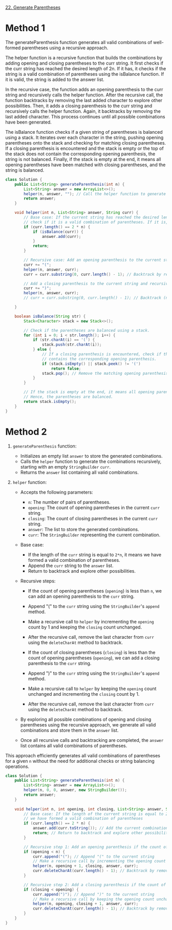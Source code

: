 [22. Generate Parentheses](https://leetcode.com/problems/generate-parentheses/description/)

# Method 1
The generateParenthesis function generates all valid combinations of well-formed parentheses using a recursive approach.

The helper function is a recursive function that builds the combinations by adding opening and closing parentheses to the curr string. It first checks if the curr string has reached the desired length of 2n. If it has, it checks if the string is a valid combination of parentheses using the isBalance function. If it is valid, the string is added to the answer list.

In the recursive case, the function adds an opening parenthesis to the curr string and recursively calls the helper function. After the recursive call, the function backtracks by removing the last added character to explore other possibilities. Then, it adds a closing parenthesis to the curr string and recursively calls the helper function. Again, it backtracks by removing the last added character. This process continues until all possible combinations have been generated.

The isBalance function checks if a given string of parentheses is balanced using a stack. It iterates over each character in the string, pushing opening parentheses onto the stack and checking for matching closing parentheses. If a closing parenthesis is encountered and the stack is empty or the top of the stack does not contain the corresponding opening parenthesis, the string is not balanced. Finally, if the stack is empty at the end, it means all opening parentheses have been matched with closing parentheses, and the string is balanced.
```java
class Solution {
    public List<String> generateParenthesis(int n) {
        List<String> answer = new ArrayList<>();
        helper(n, answer, ""); // Call the helper function to generate parenthesis
        return answer;
    }

    void helper(int n, List<String> answer, String curr) {
        // Base case: If the current string has reached the desired length (2n),
        // check if it is a valid combination of parentheses. If it is, add it to the answer list.
        if (curr.length() == 2 * n) {
            if (isBalance(curr)) {
                answer.add(curr);
            }
            return;
        }

        // Recursive case: Add an opening parenthesis to the current string and recursively call the helper function.
        curr += "(";
        helper(n, answer, curr);
        curr = curr.substring(0, curr.length() - 1); // Backtrack by removing the last added character.

        // Add a closing parenthesis to the current string and recursively call the helper function.
        curr += ")";
        helper(n, answer, curr);
        // curr = curr.substring(0, curr.length() - 1); // Backtrack (no need to remove the last character here).

    }

    boolean isBalance(String str) {
        Stack<Character> stack = new Stack<>();

        // Check if the parentheses are balanced using a stack.
        for (int i = 0; i < str.length(); i++) {
            if (str.charAt(i) == '(') {
                stack.push(str.charAt(i));
            } else {
                // If a closing parenthesis is encountered, check if the stack is empty or the top of the stack
                // contains the corresponding opening parenthesis.
                if (stack.isEmpty() || stack.peek() != '(')
                    return false;
                stack.pop(); // Remove the matching opening parenthesis from the stack.
            }
        }

        // If the stack is empty at the end, it means all opening parentheses have been matched with closing parentheses.
        // Hence, the parentheses are balanced.
        return stack.isEmpty();
    }
}
```


# Method 2

1. `generateParenthesis` function:
   - Initializes an empty list `answer` to store the generated combinations.
   - Calls the `helper` function to generate the combinations recursively, starting with an empty `StringBuilder` `curr`.
   - Returns the `answer` list containing all valid combinations.

2. `helper` function:
   - Accepts the following parameters:
     - `n`: The number of pairs of parentheses.
     - `opening`: The count of opening parentheses in the current `curr` string.
     - `closing`: The count of closing parentheses in the current `curr` string.
     - `answer`: The list to store the generated combinations.
     - `curr`: The `StringBuilder` representing the current combination.

   - Base case:
     - If the length of the `curr` string is equal to `2*n`, it means we have formed a valid combination of parentheses.
     - Append the `curr` string to the `answer` list.
     - Return to backtrack and explore other possibilities.

   - Recursive steps:
     - If the count of opening parentheses (`opening`) is less than `n`, we can add an opening parenthesis to the `curr` string.
     - Append "(" to the `curr` string using the `StringBuilder`'s `append` method.
     - Make a recursive call to `helper` by incrementing the `opening` count by 1 and keeping the `closing` count unchanged.
     - After the recursive call, remove the last character from `curr` using the `deleteCharAt` method to backtrack.

     - If the count of closing parentheses (`closing`) is less than the count of opening parentheses (`opening`), we can add a closing parenthesis to the `curr` string.
     - Append ")" to the `curr` string using the `StringBuilder`'s `append` method.
     - Make a recursive call to `helper` by keeping the `opening` count unchanged and incrementing the `closing` count by 1.
     - After the recursive call, remove the last character from `curr` using the `deleteCharAt` method to backtrack.

   - By exploring all possible combinations of opening and closing parentheses using the recursive approach, we generate all valid combinations and store them in the `answer` list.

   - Once all recursive calls and backtracking are completed, the `answer` list contains all valid combinations of parentheses.

This approach efficiently generates all valid combinations of parentheses for a given `n` without the need for additional checks or string balancing operations.
```java
class Solution {
    public List<String> generateParenthesis(int n) {
        List<String> answer = new ArrayList<>();
        helper(n, 0, 0, answer, new StringBuilder());
        return answer;
    }
    
    void helper(int n, int opening, int closing, List<String> answer, StringBuilder curr) {
        // Base case: If the length of the current string is equal to 2*n,
        // we have formed a valid combination of parentheses
        if (curr.length() == 2 * n) {
            answer.add(curr.toString()); // Add the current combination to the answer list
            return; // Return to backtrack and explore other possibilities
        }

        // Recursive step 1: Add an opening parenthesis if the count of opening parentheses is less than n
        if (opening < n) {
            curr.append("("); // Append "(" to the current string
            // Make a recursive call by incrementing the opening count by 1 and keeping the closing count unchanged
            helper(n, opening + 1, closing, answer, curr);
            curr.deleteCharAt(curr.length() - 1); // Backtrack by removing the last character from the current string
        }

        // Recursive step 2: Add a closing parenthesis if the count of closing parentheses is less than the count of opening parentheses
        if (closing < opening) {
            curr.append(")"); // Append ")" to the current string
            // Make a recursive call by keeping the opening count unchanged and incrementing the closing count by 1
            helper(n, opening, closing + 1, answer, curr);
            curr.deleteCharAt(curr.length() - 1); // Backtrack by removing the last character from the current string
        }
    }
}

```
